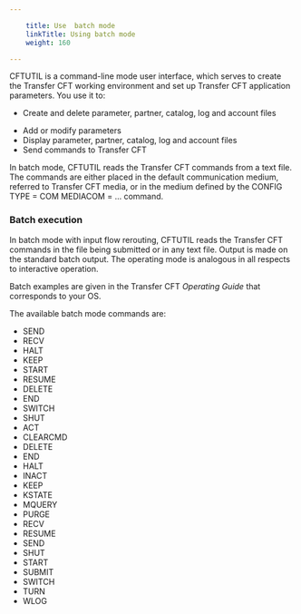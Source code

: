 ```yaml
---

    title: Use  batch mode
    linkTitle: Using batch mode
    weight: 160

---
```

CFTUTIL is a command-line mode user interface, which serves to create
the Transfer CFT working environment and set up Transfer CFT application
parameters. You use it to:

- Create and delete parameter, partner, catalog, log and account files

<!-- -->

- Add or modify parameters
- Display parameter,
    partner, catalog, log and account files
- Send commands
    to Transfer CFT

In batch mode, CFTUTIL reads the Transfer CFT
commands from a text file. The commands are either placed in the default
communication medium, referred to Transfer CFT media, or in the
medium defined by the CONFIG TYPE = COM MEDIACOM = ... command.

<span id="Batch_execution"></span>

### Batch execution

In batch mode with input flow rerouting, CFTUTIL reads the Transfer
CFT commands in the file being submitted or in any text file. Output is
made on the standard batch output. The operating mode is analogous in
all respects to interactive operation.

Batch examples are given in the
Transfer CFT *Operating Guide* that corresponds to your OS.

The available batch mode commands are:

- SEND
- RECV
- HALT
- KEEP
- START
- RESUME
- DELETE
- END
- SWITCH
- SHUT
- ACT
- CLEARCMD
- DELETE
- END
- HALT
- INACT
- KEEP
- KSTATE
- MQUERY
- PURGE
- RECV
- RESUME
- SEND  
- SHUT  
- START   
- SUBMIT  
- SWITCH
- TURN
- WLOG

